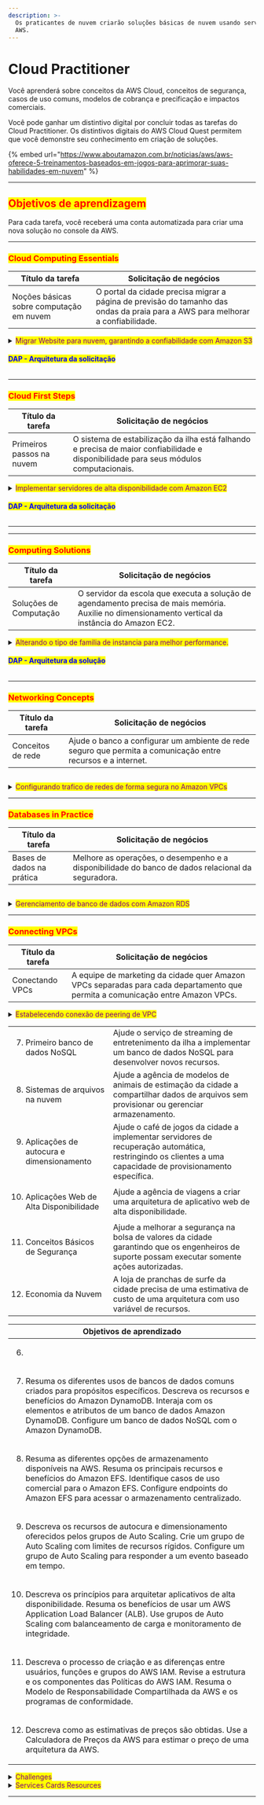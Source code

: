```yaml
---
description: >-
  Os praticantes de nuvem criarão soluções básicas de nuvem usando serviços da
  AWS.
---
```


# Cloud Practitioner

Você aprenderá sobre conceitos da AWS Cloud, conceitos de segurança, casos de uso comuns, modelos de cobrança e precificação e impactos comerciais.

Você pode ganhar um distintivo digital por concluir todas as tarefas do Cloud Practitioner. Os distintivos digitais do AWS Cloud Quest permitem que você demonstre seu conhecimento em criação de soluções.

{% embed url="https://www.aboutamazon.com.br/noticias/aws/aws-oferece-5-treinamentos-baseados-em-jogos-para-aprimorar-suas-habilidades-em-nuvem" %}

***

## <mark style="color:red;">**Objetivos de aprendizagem**</mark>

Para cada tarefa, você receberá uma conta automatizada para criar uma nova solução no console da AWS.

***

### <mark style="color:red;">Cloud Computing Essentials</mark>

| Título da tarefa                         | Solicitação de negócios                                                                                                         |
| ---------------------------------------- | ------------------------------------------------------------------------------------------------------------------------------- |
| Noções básicas sobre computação em nuvem | O portal da cidade precisa migrar a página de previsão do tamanho das ondas da praia para a AWS para melhorar a confiabilidade. |

<details>

<summary><mark style="color:purple;">Migrar Website para nuvem, garantindo a confiabilidade com Amazon S3</mark></summary>

Articule as características da plataforma de computação em nuvem da AWS. Descreva os principais benefícios do uso de produtos e serviços da AWS. Compare e contraste os serviços de nuvem da AWS com a infraestrutura On-Premises.&#x20;

1. Implemente a hospedagem de uma página da Web estática usando o Amazon S3.

* [x] Create a bucket in Amazon S3.
* [x] Enable static website hosting on the S3 Bucket
* [x] Test access to the webpage hosted on Amazon S3

***

<mark style="color:purple;">**Step 1**</mark>

1. In the top navigation bar search box, type: S3
2. In the search results, under services, click S3.
3. Go to the next step

<mark style="color:red;">**Concept:**</mark> The AWS Management Console is a web interface to access and manage the broad collection of service provided by Amazon Web Service (AWS).

![](<../../../.gitbook/assets/image (94).png>)

<mark style="color:purple;">**Step 2**</mark>

1. On the General purpose buckets lab tab, click the bucket name that starts with website-bucket-.
2. The bucket name that starts with website-bucket- contains code required for this lab.
3. Go to the next step

<mark style="color:red;">**Concept:**</mark> Amazon Simple Storage Service(Amazon S3) is an object storage service that offers industry-leading scalability, data availability, security, and performance. Customers of all sizes and industries can use Amazon S3 to store and protect any amount of data for a range of use cases, such as data lakes, websites, mobile application, backup and restore, archive, enterprise applications, IoT devices, and big data analystics.

![](<../../../.gitbook/assets/image (96).png>)

<mark style="color:purple;">Step 3</mark>

1. On the Objects tab, review the objects in the bucket

* Five files should be displayed
* These files contain the contents of the static webpage
* Local files can be loaded into this S3 bucket by using the Upload button.

2. choose the check box to select text.html.
3. Click Actions to expand the dropdown menu
4. Choose Rename object
5. Go to the next step

<mark style="color:red;">**Concept**</mark><mark style="color:red;">:</mark> A bucket is a container for objects stored in Amazon S3. Every object is contained in a bucket. Amazon S3 offers a range of storage classes for the objects that you store. You choose a class depending on your use case scenario and performance access requirements. Amazon S3 provides storage classes for frequently accessed, infrequently accessedm and archive access objects.

![](<../../../.gitbook/assets/image (97).png>)

<mark style="color:purple;">Step 4</mark>

1. Fpr new object name, type: error.html

* This file contains the code for the error page, which opens whenever something goes wrong.

2. Click save changes.
3. Go to the next step

<mark style="color:red;">**Concepts**</mark>: You can choose the geographical. AWS Region where Amazon S3 stores the buckets that you create. You might choose a Region to optimize latency, minimize costs, or address regulatory requirements. Objects stored in an AWS Region never leave the Region unless you explicitly transfer or replicate them to another Region. For example, objects stored in the Europe (ireland) Region never leave it. Howewer, Amazon S3 redundantly stores objects on multiple devices across a minimum of three Availability Zones in an AWS Region. An Availability Zones is one or more dicrete data centers with redundant power, networking, and connectivity in an AWS Region.

![](<../../../.gitbook/assets/image (98).png>)

<mark style="color:purple;">Step 5</mark>

1. In the success alert, review the message.
2. Click the Permissions tab.
3. Go to the next step

<mark style="color:red;">**Concept:**</mark> Using Amazon S3, you can upload objects up to 5GB in size with a single PUT operation. For larget objects, up to 5TB in size, use the mutipart upload API.

![](<../../../.gitbook/assets/image (99).png>)

<mark style="color:purple;">Step 6</mark>

1. In the block public access(bucket settings) section, review to ensure that blick all public access is set to Off.

* Turning off "blick all public access" is necessary for static web hosting through your S3 bucket.

2. Scroll down to Bucket policy
3. Go to the step

<mark style="color:red;">**Concept:**</mark> By default, all Amazon S3 resources(buckets, objects, and related subresources) are private. Only the resource owner can access them. The resource owner can optionally grant access permissions to others by writing an access policy.

![](<../../../.gitbook/assets/image (100).png>)

<mark style="color:purple;">Step 7</mark>

1. In the bucket policy editor window, review the policy

* This policy allows public access to the S3 bucket
* Effect says this policy will Allow acess.
* Principal defines who has access, In this case, \* represents anyone.
* Action defines what users can do to objects in the bucket. In this case, users can only retrieve data with GetObject.
* Resources specifiles that this policy applies to only this bucket.
* Generally, to safeguard against unintentional data exposure, we recommend strict S3 bucket permissions in production.
* Scroll up to the top of the page.
* Go to the next step

<mark style="color:red;">**Concept:**</mark> You can grant permissions to your Amazon S3 resources through bucket policies and user policies. Both options use JSON-based access policy language. An Amazon Resource Name(ARN) uniquely identifies AWS resources.

```json
{
    "Version": "2012-10-17",
    "Id": "StaticWebPolicy",
    "Statement": [
        {
            "Sid": "S3GetObjectAllow",
            "Effect": "Allow",
            "Principal": "*",
            "Action": "s3:GetObject",
            "Resource": "arn:aws:s3:::website-bucket-1bf06570/*"
        }
    ]
}
```

<mark style="color:purple;">Step 8</mark>

1. Click the Properties tab.
2. Go to the next step

<mark style="color:red;">**Concept**</mark>: To hosta static website on Amazon S3, configure you bucket for static website hosting, set permissions, and add in index document, Available options include redirects, logging, and error documents.

![](<../../../.gitbook/assets/image (103).png>)

<mark style="color:purple;">Step 9</mark>

1. Scroll down to Static website hosting.
2. Click edit
3. Go to the next step

![](<../../../.gitbook/assets/image (104).png>)

<mark style="color:purple;">Step 10</mark>

1. For static website hosting, choose Enable.
2. For hosting type, choose host a static website
3. For index document, type: index.html
4. For error document, type: error.html
5. Go to the next step

<mark style="color:red;">**Concept:**</mark> Amazon S3 supports virtual-hosted-style URL's and path-style URL's.

A virtual-hosted-style URL looks like: https://bucket-name.s3.Region.amazonaws.com/key

A path-style URL look like: https://s3.Region.amazonaws.com/bucket-name/keyname

![](<../../../.gitbook/assets/image (105).png>)

<mark style="color:purple;">Step 11</mark>

1. Scroll down to the bottom of the page.
2. Click Save changes
3. Go to the next step

<mark style="color:purple;">Step 12</mark>

1. Croll down to static website hosting.
2. Review to ensure that hosting type is set to bucket hosting.
3. Under bucket website endpoint, click the copy icon to copy the provided endpoint.
4. Go to the next step

![](<../../../.gitbook/assets/image (106).png>)

<mark style="color:purple;">Step 13</mark>

1. To load the Beach Wave Conditions webpage, in a new browser tab(or window) address bar, paste the bucket website endpoint that you just copied, and then press Enter.
2. Go to next step

![](<../../../.gitbook/assets/image (107).png>)

***

DIY Activities

* [x] Rename index.html to waves.html

![](<../../../.gitbook/assets/image (17).png>)

</details>

#### <mark style="color:blue;">DAP - Arquitetura da solicitação</mark>

<figure><img src="../../../.gitbook/assets/image (3) (1) (1) (1).png" alt=""><figcaption></figcaption></figure>

***

### <mark style="color:red;">Cloud First Steps</mark>

| Título da tarefa          | Solicitação de negócios                                                                                                                |
| ------------------------- | -------------------------------------------------------------------------------------------------------------------------------------- |
| Primeiros passos na nuvem | O sistema de estabilização da ilha está falhando e precisa de maior confiabilidade e disponibilidade para seus módulos computacionais. |

<details>

<summary><mark style="color:purple;">Implementar servidores de alta disponibilidade com Amazon EC2</mark></summary>

![](<../../../.gitbook/assets/image (18).png>)Resuma os benefícios da infraestrutura da AWS. Descreva as regiões e zonas de disponibilidade da AWS.&#x20;

1. Implante instâncias do Amazon EC2 em várias zonas de disponibilidade.

* [x] Launch two EC2 instances into separate AZs in same Region
* [x] Configure a user data scropt to display the instance in a browser

***

<mark style="color:purple;">**Step 1**</mark>

1. On the top navigation bar, review the Region selector to ensure that the Region is set to N. Virginia (us-east-1)
2. In the Services search box, type: EC2
3. In the search results, under service, click EC2
4. Go to the next step

<img src="../../../.gitbook/assets/image (4) (1) (1) (1).png" alt="" data-size="original">

<mark style="color:purple;">**Step 2**</mark>

1. In the left navigation pane, click EC2 Dashboard.
2. In the Launch instance section, click Launch Instance.
3. Go to the next step

<mark style="color:red;">**Concept:**</mark> An Amazon Elastic Compute Cloud (Amazon EC2) instance is a virtual server in the cloud.

![](<../../../.gitbook/assets/image (5) (1) (1) (1).png>)

<mark style="color:purple;">**Step 3**</mark>

1. In the Name and tags section, for name, type a name that you like, such as: webserver01
2. In the Application and OS images section, under Quick Start, choose Amazon Linux.
3. Scroll down to Amazon Machine Image (AMI).
4. Go to the next step

<mark style="color:red;">**Concept:**</mark> An Amazon Machine Image (AMI) provides the information required to launch an instance. You must specify an AMI when you launch an instance. You can launch multiple instances from a single AMI when you need multiple instances with the same configuration. You can use different AMIs to launch instances when you need different configurations.

![](<../../../.gitbook/assets/image (6) (1) (1).png>)

<mark style="color:purple;">**Step 4**</mark>

1. Click the Amazon Machine Image (AMI) dropdown menu.
2. Choose Amazon Linux 2 AMI (HVM).

* Be sure to choose Amazon Linux 2, not Amazon Linux 2023 AMI, or your launch will fail.

3. For instance type, if not already selected, choose t2.micro.
4. Scroll down to Key pair (login)
5. Go to the next step.

<mark style="color:red;">**Concept:**</mark> When you launch an instance, the instance type that you specify determines the hardware of the host computer used for your instance. Each instance type offers different compute, memory, and storage capabilities and are grouped in instance families based on these capabilities.

![](<../../../.gitbook/assets/image (7) (1) (1).png>)

<mark style="color:purple;">**Step 5**</mark>

1. For Key pair name, choose proceed without a key pair.
2. In the Network settings section, click Edit.
3. Go to the next setp

<mark style="color:red;">**Concept:**</mark> Amazon EC2 uses public key cryptography to encrypt and decrypt login information. Public key cryptography uses a public key to encrypt a piece of data, and then the recipient uses their private key to decrypt the data. The public and private keys are known as a key pair.

![](<../../../.gitbook/assets/image (8) (1) (1).png>)

<mark style="color:purple;">**Step 6**</mark>

1. For VPC, choose LabVpc.

* Your solution will fail if you do not choose this VPC.

2. For Subnet, choose the subnet in the us-east-1a Availability Zone

* Node the AZ choices on the dopdown list.

3. Go to the next step

<mark style="color:red;">**Concept:**</mark> Amazon EC2 is hosted in multiple locations worldwide. These locations are composed of Regions, Availability Zones (AZs), and Local Zones. Each Region, is a separate geographic area that has multiple, isolated localtions known as Availability Zones.

A virtual Private Cloud (VPC) is a virtual network dedicated to your AWS account. While a VPC resides in an AWS Region, a subnet must reside within a single AZ.

![](<../../../.gitbook/assets/image (9) (1) (1).png>)

<mark style="color:purple;">**Step 7**</mark>

1. For Security Group Name, type: Security-Group-Lab
2. For Description, type: HTTP Security Group
3. For Type, choose HTTP.
4. Scroll down to configure storage,
5. Go to the next step;

<mark style="color:red;">**Concept:**</mark> A security group acts as a virtual firewall that controls the traffic for one or more instances. When you launch an instance, you can specify one or more security groups is used. You can add rules to each security group that allows traffic to or from its associated instances.

![](<../../../.gitbook/assets/image (10) (1) (1).png>)

<mark style="color:purple;">**Step 7**</mark>

1. In the configure storage section, for Root volume, choose gp2 from the dropdown menu.

* If gp3 is selected, confirme that you chose the correct AMI in a provious step.

2. Click to expand the Advanced details section.
3. Go to the next step

<mark style="color:red;">**Concepts:**</mark> When you launch an instance, the root device volume contains the image used to boot instance

![](<../../../.gitbook/assets/image (11) (1) (1).png>)

<mark style="color:purple;">**Step 8**</mark>

1. Open the user-data file that you downloaded earlier ([user-data](https://github.com/danncastro/aws-hands-on-labs/blob/main/cloud-quest/cloud-pratitioner/user-data)), and then review the content.

* This user data script launches a web server, using port 80, to display internal information about the instance.
* The code block in your file is longer than what is displayed in the screenshot exemple.

2. Go to the next step

![](<../../../.gitbook/assets/image (12) (1) (1).png>)

<mark style="color:purple;">**Step 9**</mark>

1. On the console, scroll down to User data.
2. Click choose file.
3. Select the user-data file that you review in previous step (not shown)
4. Go to the next step.

<mark style="color:red;">**Concept**</mark>: When you launch an instance in Amazon EC2, you have the options of passing user data to the instance that can be used to perform common automated configuration task and even run scripts after the instance starts.

![](<../../../.gitbook/assets/image (13) (1) (1).png>)

<mark style="color:purple;">**Step 10**</mark>

1. Review the User data content
2. Go to next step

![](<../../../.gitbook/assets/image (14) (1) (1).png>)

<mark style="color:purple;">**Step 11**</mark>

1. Review the Summary section.

* The Summary section, when your browser is fully expanded, will float on the right side.
* For Software Image (AMI) confirm you have selected Amazon Linux 2.

2. Click Launch instance.
3. Go to the next step

<mark style="color:red;">**Concept:**</mark> It's always a good idea to review the instance launch details that you have configured before you deploy the instance.

![](<../../../.gitbook/assets/image (15) (1) (1).png>)

<mark style="color:purple;">**Step 12**</mark>

1. In the sucess alert, review the message.
2. Scroll down to the bottom of the page.
3. Go to the next step

![](<../../../.gitbook/assets/image (16) (1) (1).png>)

<mark style="color:purple;">**Step 13**</mark>

1. Click view all instances.

* If you receive an error related to insufficient capacity, try using the t3 instance family instead of t2.

2. Go to the next step.

![](<../../../.gitbook/assets/image (17) (1) (1).png>)

<mark style="color:purple;">**Step 14**</mark>

1. In the instances section, choose the check box to select your EC2 instance.
2. Under Instance state, review to ensure that the instance is Running before proceeding.
3. After the instance state display Running, under Public IPv4 DNS, click the copy icon to copy the provided address.

* Do not use the "open address" link.

4. Go to the next step.

<mark style="color:red;">**Concept:**</mark> An instance enters the pending state when it launches for the firt time. It changes to a running state when it is ready for use.

![](<../../../.gitbook/assets/image (19) (1).png>)

<mark style="color:purple;">**Step 15**</mark>

1. In a new browser tab address bar, paste the DNS that you just copied and press Enter.
2. Review the details about your instance.

* The user data script generates a webpage to display the instance details.
* You might need to refresh your browser to see that the instance is running.
* If you see a connection timeout message when opening the webpage, check that the address begins with http and not https.
* The public DNS and the security group are used to access the instance details that appear on the webpag.

<img src="../../../.gitbook/assets/image (20) (1).png" alt="" data-size="original">.

***

DIY Activities

* [x] Launch a second Amazon EC2 instance in a different Availability Zone of the same AWS Region.

<img src="../../../.gitbook/assets/image (19).png" alt="" data-size="original">

![](<../../../.gitbook/assets/image (20).png>)<img src="../../../.gitbook/assets/image (21).png" alt="" data-size="original">

</details>

#### <mark style="color:blue;">DAP - Arquitetura da solicitação</mark>

<figure><img src="../../../.gitbook/assets/image (2) (1) (1) (1).png" alt=""><figcaption></figcaption></figure>

***

***

### <mark style="color:red;">Computing Solutions</mark>

| Título da tarefa       | Solicitação de negócios                                                                                                                            |
| ---------------------- | -------------------------------------------------------------------------------------------------------------------------------------------------- |
| Soluções de Computação | O servidor da escola que executa a solução de agendamento precisa de mais memória. Auxilie no dimensionamento vertical da instância do Amazon EC2. |

<details>

<summary><mark style="color:purple;">Alterando o tipo de familia de instancia para melhor performance.</mark></summary>

Descreva famílias de instâncias e tipos de instâncias do Amazon EC2. Descreva o dimensionamento horizontal e vertical.

1. Reconhecer opções para conectar-se a instâncias do Amazon EC2.

* [x] &#x20;Explore Amazon EC2 instance types.
* [x] Filter EC2 instances based on their attributes.
* [x] Connect to an EC2 instance using Amazon EC2 Session Manager
* [x] View EC2 instance metadata using the instance public IP address.
* [x] Start and stop an EC2 instance by using the Amazon EC2 console.

***

<mark style="color:purple;">**Step 1**</mark>

1. On the top navigation bar, review the Region selector to ensure that the Region is set to N. Virginio (us-east-1).
2. In the Services search box, type: EC2
3. In the search results, under Services, click EC2.
4. Go to next step

![](<../../../.gitbook/assets/image (22) (1).png>)

<mark style="color:purple;">**Step 2**</mark>

1. In the left navigation pane, click instances.
2. Go to the next step

<mark style="color:red;">**Concepts:**</mark> Amazon Elastic Compute Cloud (Amazon EC2) instances provide virtual compute capacity in the cloud. With a choice of processor, storage, networking, operating system, and purchase model the service offers a broad and deep solution.

![](<../../../.gitbook/assets/image (23) (1).png>)

<mark style="color:purple;">**Step 3**</mark>

1. In the instances section, choose the check box to select the AWS Computing Solutions instance.
2. Click the Details tab.
3. Review the details.
4. Go to the next step

<mark style="color:red;">**Concepts**</mark>: Information about the instance (such as its public IP, private IP, and public DNS) is displyaed in the instance summary section by selecting the EC2 instance.

![](<../../../.gitbook/assets/image (24) (1).png>)

<mark style="color:purple;">**Step 4**</mark>

1. in the left navigation pane, click Instance Types.
2. Go to the next step

<mark style="color:red;">**Concept:**</mark> Amazon EC2 provides a wide selection of instance types that belong to instance families that are optimized to fit different use cases.

![](<../../../.gitbook/assets/image (25) (1).png>)

<mark style="color:purple;">**Step 5**</mark>

1. In the Instances types section, in the filter box, type the fllowing and press Enter after each:

* t3.large
* c5.large
* r5.large

2. Choose the three check boxes to select each added instance types.
3. Go to the next step

<mark style="color:red;">Concept:</mark> Each instance type includes one or more instance sizes, so you can scale your resources to the requirements of your target workload.

![](<../../../.gitbook/assets/image (26) (1).png>)

<mark style="color:purple;">**Step 6**</mark>

1. For each instance types, review the instance details.
2. To compare compute, networking, storage, accelerators, and pricing information, scroll down.
3. In the left navigation pane, click instances.
4. Go to the next step

<mark style="color:red;">**Concept:**</mark> Using the Amazon EC2 console, you can filter instance attributes such as instance types, instance family, and instance size. You can search using keyworkds, atribute names, or expressions.

![](<../../../.gitbook/assets/image (27) (1).png>)

<mark style="color:purple;">**Step 7**</mark>

1. Choose the check box to select the AWS Computing Solutions instances.
2. On the details tab, under Public IPv4 address, click the copy icon to copy the provided address.

* Do not use the "open address" link

3. Go to the next step

<mark style="color:red;">**Concept:**</mark> Instance metadata is data about your instance that you can use to configure or manage the running instance. Instance metadata is divided into categories; for exemple, host name, events, and securiy groups.

![](<../../../.gitbook/assets/image (28) (1).png>)

<mark style="color:purple;">**Step 8**</mark>

1. Open a new browser tab, and then paste the IP Address that you just copied and press Enter (not shown).
2. Review the instance details, and then return to the previous browser.

* You should land on the instance page in the Amazon EC2 Console.

3. Go to the next step.

<mark style="color:red;">**Concept:**</mark> When creeating a new insntace, you can enable the instance metadata service (IMDS) through the Advanced details sections. This way, you can display attibute details by using the instance's public IP.

![](<../../../.gitbook/assets/image (29) (1).png>)

<mark style="color:purple;">**Step 9**</mark>

1. In the instances section, click Connect.
2. Go to the next step

<mark style="color:red;">**Concept:**</mark> You have the flexibility to connect to an EC2 instance by using Amazon EC2 Instance Connect, Session Manager (a capability of AWS Systems Manager), or an SSH client.

![](<../../../.gitbook/assets/image (30) (1).png>)

<mark style="color:purple;">**Step 10**</mark>

1. Click EC2 Instance Connect tab.
2. Review the connection settings.
3. Click the Session Manager tab.
4. Go to the next step

<mark style="color:red;">**Concept:**</mark> EC2 Instance Connect provides an efficient and secure way to connect to your Linux instances. EC2 Instance Connect uses AWS Identity and Access Management (IAM) policies and principals to control SSH access to you instances, removing the need to share and manage SSH keys.

![](<../../../.gitbook/assets/image (31).png>)

<mark style="color:purple;">**Step 11**</mark>

1. Review the Session Manager usage details.
2. Click the SSH client tab.
3. Go to the next step

<mark style="color:red;">**Concept:**</mark> Using Session Manager, you can manage your EC2 instances through an interactive one-click, browser-based shell or through the AWS Command Line Interface (AWS CLI). After the session begins, you can run bash commands as you would through any other connection type.

![](<../../../.gitbook/assets/image (32).png>)

<mark style="color:purple;">**Step 12**</mark>

1. Review the requirements for connecting through SSH.
2. Click to go back to the Session Manager tab.
3. Go to the next step.

<mark style="color:red;">**Concept:**</mark> You can connect to your instance by using an SSH client on your local device through your instance key pair. Your device might have an SSH client by default or you might need to install an SSH client.

![](<../../../.gitbook/assets/image (33).png>)

<mark style="color:purple;">**Step 13**</mark>

1. Click connect, and then wait for the terminal window to open.
2. Go to the next step.

<mark style="color:red;">**Concept:**</mark> Session Manager provides secure and auditable node management without the need to open inbound ports, maintain bastion hosts, or manage SSH keys. Session Manager also allows you to comply with corporate policies that require controlled access to managed nodes, strict security practicesm and fully auditable logs with node access details, while providing end users with simple onde-click cross-platform access to your managed nodes.

![](<../../../.gitbook/assets/image (34).png>)

<mark style="color:purple;">**Step 14**</mark>

1. To provide root privileges to the current session, in the terminal window, at the command prompt, run the following command (type the command and press Enter):  `sudo -i`
2. To change to the application directory, run: `cd ../home/ec2-user/sample-app`

* Be sure to add a space between `cd` and the `../` command.
* A sample application resides on this instance.

3. To view the files in the sample\_app directory, run: `ls`
4. To check the instance log, run: `tail -lf aws_compute_solutions.log`

<mark style="color:red;">**Concept:**</mark> After you are connected to the instance, you can control the instance by using AWS CLI command. The command prompt behaves as if you are connected locally.

![](<../../../.gitbook/assets/image (35).png>)

<mark style="color:purple;">**Step 15**</mark>

1. Review the log details.

* To quit, press CTRL + C on your keyboard.

2. Close the terminal tab to return to the instances page in the Amazon EC2 console.
3. Go to the next step.

![](<../../../.gitbook/assets/image (36).png>)

<mark style="color:purple;">**Step 16**</mark>

1. Click Actions to expand the dropdown menu.
2. Choose Instance settings.
3. Choose Edit user data.
4. Go to the next step

<mark style="color:red;">**Concept:**</mark> You can use the Actions dropdown menu to control the instance state and modify instance attributes.

![](<../../../.gitbook/assets/image (37).png>)

<mark style="color:purple;">**Step 17**</mark>

1. Under Current user data, review the commands.
2. Click Cancel.
3. Go to the next step

<mark style="color:red;">**Concept**</mark>**:** You can also use instance metadata to access user data that you specified when launching your instance.

![](<../../../.gitbook/assets/image (38).png>)

<mark style="color:purple;">**Step 18**</mark>

1. In the left navigation pane, click instances.
2. In the Instances section, click Instance state to expand the dropdown menu.
3. Choose Stop instance.
4. Go to the next step.

<mark style="color:red;">**Concept:**</mark> Using the instance state dropdown menu, you can place an instance into different states of activity. You can start and stop an instance if it has an Amazon Elastic Block Store (Amazon EBS) volume as its root device.

![](<../../../.gitbook/assets/image (39).png>)

<mark style="color:purple;">**Step 19**</mark>

1. In the pop-up box, click Stop.
2. Go to the next step

<mark style="color:red;">**Concept:**</mark> Afteran instance stops, CPU usage and data transfer charges cease, but storage charges for any attached Amazon EBS volumes continue.

![](<../../../.gitbook/assets/image (40).png>)

<mark style="color:purple;">**Step 20**</mark>

1. Review the successfully stopped banner.
2. On the Details tab, after the instance state changes to Stopped, review the Public IPv4 address and DNS.

* They should both be empty. You may need to click the refresh button under the banner to see the empty settings.

3. Go to the next step.

<mark style="color:red;">**Concept:**</mark> Each time you start a stopped instance, AWS charges a minimum of one minutes for the use of per-second billing instances. After one minute, AWS charges only for the seconds that you use.

![](<../../../.gitbook/assets/image (41).png>)

<mark style="color:purple;">**Step 21**</mark>

1. In Actions to expand the dropdown menu.
2. Choose instance settings.
3. Review the available options.

* You have different options to change your instance, such as type, termination protectionm and shutdown behavior.

4. Go to the next step.

<mark style="color:red;">**Concept:**</mark> You must stop your Amazon EBS-backend instance before you can change its instance type. Plan for downtime while your instance is stopped. Stopping the instance and changing its instance type might take a few minutes, and restarting your instance might take a variable amount of time depending on your application's startup scripts.

![](<../../../.gitbook/assets/image (42).png>)

<mark style="color:purple;">**Step 22**</mark>

1. Click Instance state to expand the dropdown menu.
2. Choose Start Instance.
3. Go to the next step

![](<../../../.gitbook/assets/image (43).png>)

<mark style="color:purple;">**Step 23**</mark>

1. After the instance reaches the Running state, review the instance details.

* Node that the public IPv3 address and DNS are now populated.

2. Go to the next step.

![](<../../../.gitbook/assets/image (44).png>)

Finished.

</details>

#### <mark style="color:blue;">DAP - Arquitetura da solução</mark>

<figure><img src="../../../.gitbook/assets/image (21) (1).png" alt=""><figcaption></figcaption></figure>

***

### <mark style="color:red;">Networking Concepts</mark>

| Título da tarefa  | Solicitação de negócios                                                                                      |
| ----------------- | ------------------------------------------------------------------------------------------------------------ |
| Conceitos de rede | Ajude o banco a configurar um ambiente de rede seguro que permita a comunicação entre recursos e a internet. |

<figure><img src="../../../.gitbook/assets/image (17) (1).png" alt=""><figcaption></figcaption></figure>

<details>

<summary><mark style="color:purple;">Configurando trafico de redes de forma segura no Amazon VPCs</mark></summary>

Defina os principais recursos de VPCs, sub-redes, gateways de internet e tabelas de rotas. Descreva os benefícios de usar Amazon VPCs. Declare os conceitos básicos de notação de bloco CIDR e endereçamento IP.&#x20;

1. Explique como o tráfego VPC é roteado e protegido usando gateways, listas de controle de acesso à rede e grupos de segurança.

* [x] Explore the components that comprise a virtual private cloud (VPC)
* [x] Configure a route table attached to a subnet within a VPC.
* [x] Configure an internet gateway inside a VPC.
* [x] Configure inbound rules within a security group to control access.

***

<mark style="color:purple;">**Step 1**</mark>

1. On the top navigation bar, review the Region selector to ensure that the Region is set to N. Virginio (us-east-1).
2. In the Services search box, type: EC2
3. In the search results, under Services, click EC2.
4. Go to next step

<mark style="color:red;">**Concept:**</mark> AWS launched its very first Amazon Elastic Compute Cloud (Amazon EC2) instance in August, 2006.

![](<../../../.gitbook/assets/image (22) (1).png>)

<mark style="color:purple;">**Step 2**</mark>

1. In the left navigation pane, click instances.
2. Go to the next step

![](<../../../.gitbook/assets/image (5) (1).png>)

<mark style="color:purple;">**Step 3**</mark>

1. In the instances section, choose the check box to select Web Server instance.
2. On the Details tab, under Public IPv4 address, click the copy icon to copy the provided addredd.
3. Go to the next step

![](<../../../.gitbook/assets/image (1) (1) (1).png>)

<mark style="color:purple;">**Step 4**</mark>

1. In a new browser tab, paste the IP Address that you just copied and press Enter.

* After a few minutes, a site timeout message will appear.

2. To solve this issue return to the previous browser (the Instances page in the Amazon EC2 console).
3. Go to the next step

![](<../../../.gitbook/assets/image (2) (1) (1).png>)

<mark style="color:purple;">**Step 5**</mark>

1. In the instances section, choose the check box to select the Web Server instance.
2. Click the Networking tab.
3. Review the Public and Private IIPv4 address.
4. Go to the next step

<mark style="color:red;">**Concepts**</mark>: Using Amazon Virtual Private Cloud (Amazon VCP), you can launch AWS resources into a virtual network closely resembles a traditional network that you'd operate in you own data center, with the benefits of using the scalable infrastructure of AWS.

![](<../../../.gitbook/assets/image (3) (1) (1).png>)

<mark style="color:purple;">**Step 6**</mark>

1. Under Subnet ID, click the provided ID.
2. Go the next step

<mark style="color:red;">**Concepts**</mark>: A subnet is a range of IP addresses in your VPC. You can launch AWS resources into a specified subnet. Each subnet must reside entirely within one Availability Zone and cannot span zones.

![](<../../../.gitbook/assets/image (4) (1) (1).png>)

<mark style="color:purple;">**Step 7**</mark>

1. In the Subnets section, choose the check box to select the network-concepts subnet.
2. Click the Route table tab.
3. Next to Route table, click the link name that contains web-server-netSubnet1

<mark style="color:red;">**Concepts**</mark>: A route table contains a set of rules, called routes, that are used to determine where network traffic from your subnet or gateway is directed. Use a public subnet for internet-connected resources and a private subnet for resources not connected to the Internet.

![](<../../../.gitbook/assets/image (5) (1) (1).png>)

<mark style="color:purple;">**Step 8**</mark>

1. In the Route tables section, choose the check box to select the network-concepts route table.
2. Click the Routes tab.
3. Review the two route table entries.

* One route sends local traffic to the local network only, and the other route sends all other traffic to the internet through a NAT gateway.

4. Click Edit routes.
5. Go to the next step.

<mark style="color:red;">**Concepts**</mark>: The CIDR naming convention 0.0.0.0/0 represents all IPv4 address (::/0 for IPv6).

![](<../../../.gitbook/assets/image (6) (1).png>)

<mark style="color:purple;">**Step 9**</mark>

1. To delete e NAT gateway from the route table, click Remove.
2. Go to the next step.

<mark style="color:red;">**Concepts**</mark>: A NAT gateway is a network address translation (NAT) service. With a NAT gateway, instances in a private subnet can connect to services outside your VPC. External services cannot initiate a connection with those instances.

![](<../../../.gitbook/assets/image (7) (1).png>)

<mark style="color:purple;">**Step 10**</mark>

1. Click Add route.
2. To configure the new route, for Destination, type: 0.0.0.0/0
3. For Target, choose Internet Gateway.
4. Choose igw-xxxxxxx(network-concepts/VPC).
5. Click Save changes.
6. Go to the next step

<mark style="color:red;">**Concepts**</mark>: An internet gateway serves two purposes:

* Provide a target in your VPC route tables for internet-routable traffic.
* Perform network address translation (NAT) for instances that have been assigned public IPv4 addresses.

![](<../../../.gitbook/assets/image (8) (1).png>)

<mark style="color:purple;">**Step 11**</mark>

1. On the Routes tab, review the new internet gateway association.

* The subnet is now reachable from the internet.

2. Navigate to the Instances page on the Amazon EC2 console.

* Remember, on the top navigation bar, you can use the Services search box (or click Services) to navigate to a different service console

3. Go to the next step

<mark style="color:red;">**Concepts**</mark>: An internet gateway supports IPv4 and IPv6 traffic. It does not cause availability risks or bandwidth constraints on your network traffic. There's no additional charge for having an internet gateway in you account.

![](<../../../.gitbook/assets/image (9) (1).png>)

<mark style="color:purple;">**Step 12**</mark>

1. In the felt navigation pane, click instances.
2. In the Instances section, choose the check box to select the Web Server instance.
3. Click the Security tab.
4. Under Security groups, click WebServerSecurityGroup
5. Go to the next step

![](<../../../.gitbook/assets/image (10) (1).png>)

<mark style="color:purple;">**Step 13**</mark>

1. On the Inbound rules tab, click Edit inbounds rules.
2. Go to the next step

<mark style="color:red;">**Concepts**</mark>: For each security group, you can add rules that control the traffic based on protocols and port numbers. Separate sets of rules exist for inbound traffic and outbound traffic.

![](<../../../.gitbook/assets/image (11) (1).png>)

<mark style="color:purple;">**Step 14**</mark>

1. Click Add rule
2. Go to the next step

<mark style="color:red;">**Concepts**</mark>: When you create a VPC, it comes with a default security group. You can create additional security groups for each VPC.

![](<../../../.gitbook/assets/image (12) (1).png>)

<mark style="color:purple;">**Step 15**</mark>

1. In the Inbound rules section, for Type, click the search box to expand the dropdown menu.
2. Scroll down to see the varius predefined protocols available.

* You can see MYSQL/Aurora protocol on the dropdown menu, which you will use in the upcoming DIY section of this solution.

3. Choose HTTP.
4. Go to the next step.

<mark style="color:red;">**Concepts**</mark>: You can create a security group and add rules that reflect the role of the instance that is associated with the security group. For example, an instnace that is configured as a web server needs security group rules that allow inbound HTTP and HTTPS access. Likewise, a database instance needs rules that allow access for the type of database, such as access over port 3306 for MySQL.

![](<../../../.gitbook/assets/image (13) (1).png>)

<mark style="color:purple;">**Step 16**</mark>

1. For Source, choose Anywhere-IPV4.
2. Review the recommended setting warning alert.
3. Click Save rules.
4. Go to the next step

<mark style="color:red;">**Concepts**</mark>: Security groups are stateful. For example, if you send request from an instance, the response traffic for that request is allowed to reach the instance regardless of the inbound security group rules. Responses to allowed inbound traffic are allowed to leave the instance, regardless of the outbound rules.

![](<../../../.gitbook/assets/image (14) (1).png>)

<mark style="color:purple;">**Step 17**</mark>

1. In the left navigation pane, click Instances.
2. Go to the next step.

![](<../../../.gitbook/assets/image (15) (1).png>)

<mark style="color:purple;">**Step 18**</mark>

1. In the Instances section, choose the check box to select the Web Server instance.

* This will test connectivity using a Java application.

2. Click the Networking tab.
3. Under Publick IPv4 address, click the copy icon to copy the provided address.
4. Go to the next step

![](<../../../.gitbook/assets/image (118).png>)

<mark style="color:purple;">**Step 19**</mark>

1. In the new browser tab, paste the instance IP address that you just coiped and press Enter.
2. Review the application that loads from the publick IP address.
3. Review the connection from the internet to the Web Server.

* A connection should be established.

4. Review the connection from the Web Server to the DB Server.

* A connection from the Web Server to the DB Server sould display as failed.

5. Go to the next step

<mark style="color:red;">**Concepts**</mark>: To deploy a working internet gateway, the following must be completed:

* The internet gateway must be attached to a VPC
* Route tables associated with your public subnet must have a route to your internet gateway.
* Security groups associated with your VPC must allow traffic to/from the internet.
* Any instances in the VPC must have a public IP or Elastic IP address assigned.

![](<../../../.gitbook/assets/image (119).png>)

Finished.

</details>

***

### <mark style="color:red;">Databases in Practice</mark>

| Título da tarefa          | Solicitação de negócios                                                                            |
| ------------------------- | -------------------------------------------------------------------------------------------------- |
| Bases de dados na prática | Melhore as operações, o desempenho e a disponibilidade do banco de dados relacional da seguradora. |

<figure><img src="../../../.gitbook/assets/image.png" alt=""><figcaption></figcaption></figure>

<details>

<summary><mark style="color:purple;">Gerenciamento de banco de dados com Amazon RDS</mark></summary>

Revise os recursos, benefícios e tipos de banco de dados disponíveis com o Amazon RDS. Descreva o dimensionamento vertical e horizontal no Amazon RDS. Use réplicas de leitura do Amazon RDS para aumentar o desempenho do banco de dados.&#x20;

1. Implemente implantações multi-AZ do Amazon RDS para aumentar a disponibilidade.

* [x] Launch an Amazon RDS instance.
* [x] Configure a Multi-AZ deploymnet
* [x] Configure Amazon RDS backups.

***

<mark style="color:purple;">**Step 1**</mark>

1. In the top navigation bar search box, type: RDS
2. In the search results, under Services, click RDS.
3. Go to the next step

![](<../../../.gitbook/assets/image (1).png>)

<mark style="color:purple;">**Step 2**</mark>

1. In the left navigation pane, click Databases.
2. In the Databases section, click Create database.
3. Go to the next step

<mark style="color:red;">**Concept:**</mark> Amazon Relational Database Service (Amazon RDS) is a managed service. This  means that your database administrator can focus on innovating instead of patching and updating their database and infrastructure.

Amazon RDS is optmized for memory, performance, and input/output. With Amazon RDS, you only pay for the resources that you actually consume.

![](<../../../.gitbook/assets/image (2).png>)

<mark style="color:purple;">**Step 3**</mark>

1. To fine-tune your configuration, for Choose a database creation method, choose Standard create.
2. For Engine type, choose MariaDB.
3. Go to the next step.

<mark style="color:red;">**Concept:**</mark> AWS offers several familiar database (DB) engines. Amazon Aurora, a lightning fast database solution at AWS, is up to five times faster than MySQL and three times faster than PostgreSQL. Aurora databases are highly secure, available, and durable.

&#x20;![](<../../../.gitbook/assets/image (3).png>)

<mark style="color:purple;">**Step 4**</mark>

1. For Engine Version, keep the default MariaDB version provided.

* The default version might be different from what is displayed in the screenshot example.

2. For Templates, choose Dev/Test.
3. Go to the next step

<mark style="color:red;">**Concept:**</mark> Amazon RDS provides three templates for you deployment: Production, Dev/Test, and Free Tier. Use Free Tier if you wish to learn or deploy a quick proof of concept. Use Production only when deploying a production-level system

![](<../../../.gitbook/assets/image (4).png>)

<mark style="color:purple;">**Step 5**</mark>

1. For DB instance identifier, type: my-database

* This is the name of your DB instance.

2. For Master username, keep the default username of admin.
3. For Credentials management, choose Self managed
4. For Master password, type: ILoveLearning!123
5. For Confirm password, type the password again.
6. Go to the next step

<mark style="color:red;">**Concept:**</mark> You DB instance identifier is the name that you see when you search for your instance in the console. You can connect this database with the credentials that you provide here.

![](<../../../.gitbook/assets/image (5).png>)

<mark style="color:purple;">**Step 6**</mark>

1. Scroll down to instance configuration
2. For DB Instance class, choose Burstable classes.
3. On the dropdown menu below that, choose db.t3.xlarge

* Only t3 db classes are supoported in this lab.

4. For Storage type, on the dropdown menu, choose General Purpose SSD (gp2).
5. For Allocated storage, type: 20
6. Go to the next step

<mark style="color:red;">**Concept:**</mark> Amazaon RDS supports the most demanding database applications. You can choose between two SSD-backed storage options. One is optimized for high performance OLTP applications, and the other is optimize for cost-effective, general-purpose use.

![](<../../../.gitbook/assets/image (6).png>)

<mark style="color:purple;">**Step 7**</mark>

1. For Storage autoscaling, chick the expand arrow.
2. Review the default option of Enable storage autoscaling.
3. For Maximum storage threshold, review the default threshold of 1000GB.
4. Under Availability & durability, for multi-AZ deployment, choose Create a standby instance.
5. Go to the next step

<mark style="color:red;">**Concept:**</mark> Using the MySQL, MariaDB, Oracle, and PostgreSQL engines, you can scale up to 64 TB of storage. SQL Server supports up too 16 TB. Storage scaling is on the fly, with zero downtime.

![](<../../../.gitbook/assets/image (7).png>)

<mark style="color:purple;">**Step 8**</mark>

1. In the Connectivity section, for Virtual private cloud (VPC), keep the default value of Default VPC.
2. For DB subnet group, keep the default setting.
3. For Public access, keep the default setting.
4. For VPC security group (firewall), keep the default setting.
5. Go to the next step

<mark style="color:red;">**Concept:**</mark> Amazon RDS helps you control network access to you database. You can also run your RDS DB instances in a virtual private cloud (VPC). This way, you can isolate your DB instances and connect to you existing IT infraestructure through an industry standard encrypted IPsec VPN.

![](<../../../.gitbook/assets/image (8).png>)

<mark style="color:purple;">**Step 9**</mark>

1. In the Monitoring section, for Performance insights, clear the check box to deselect Turn on Performance Insights.
2. For Additional configuration, click the expand arrow.
3. For Enhanced Monitoring, clear the check box to deselect Enable Enhanced monitoring.

* If either Performance Insights or Enhanced monitoring are enabled, you'll get a permissions error when trying to create the database.

4. Scroll down to the Additional configuration section.
5. Go to the next step.

![](<../../../.gitbook/assets/image (9).png>)

<mark style="color:purple;">**Step 10**</mark>

1. In the Additional configuration section, for Additional configuration, click de expand arrow.
2. For Initial database name, type: my\_database
3. For DB parameter group and Option group, review the default options.
4. Under Backup, review the default options.
5. Go to the next step

<mark style="color:red;">**Concept:**</mark> In order for AWS to sucessfully provision an RDS DB instance for you, you must first specify an initial database name. if you failt to spacify an initial database, your instance can still be provisioned, but it might not work properly.

![](<../../../.gitbook/assets/image (10).png>)

<mark style="color:purple;">**Step 11**</mark>

1. In the Additional configuration section, for Encryption, review the default option of Enable encryption.
2. Go to the next step

![](<../../../.gitbook/assets/image (12).png>)

<mark style="color:purple;">**Step 12**</mark>

1. For Maintenance, clear the check box to deselect Enable auto minor version upgrade.
2. For Maintenance window, review the default selection of No preference
3. Scroll down and click Create database (not shown).
4. Go to the next step.

![](<../../../.gitbook/assets/image (13).png>)

<mark style="color:purple;">**Step 13**</mark>

* Expect about 15-20 minutes to create your RDS instance. It's a great time to get a cup of coffe or a snack!
* You may see a pop-up window. Please close it.

1. When you return, in the Databases section, click the refresh icon.
2. Under Status, review to ensure that the DB status is Available.
3. Click my-database.
4. Go to the next step

![](<../../../.gitbook/assets/image (14).png>)

<mark style="color:purple;">**Step 14**</mark>

1. Click Actions to expand the dropdown menu.
2. Review the different options.

* The options, such as Create read replica, can be used to manage your existing DB instance.

3. Go to the next step.

![](<../../../.gitbook/assets/image (15).png>)

***

DIY Activities

* [x] Create a read replica of your primary database using a db.t3.xlarge instance

![](<../../../.gitbook/assets/image (16).png>)

***

</details>

***

### <mark style="color:red;">Connecting VPCs</mark>

| Título da tarefa | Solicitação de negócios                                                                                                        |
| ---------------- | ------------------------------------------------------------------------------------------------------------------------------ |
| Conectando VPCs  | A equipe de marketing da cidade quer Amazon VPCs separadas para cada departamento que permita a comunicação entre Amazon VPCs. |



<details>

<summary><mark style="color:purple;">Estabelecendo conexão de peering de VPC</mark></summary>

Resuma como o peering de VPC funciona com o Amazon VPC. Explique as etapas para estabelecer uma conexão de peering de VPC. Crie uma conexão de peering entre dois Amazon VPCs.&#x20;

1. Estabeleça uma conexão de peering entre Amazon VPCs usando uma sub-rede específica.

</details>





|                                                                      |                                                                                                                                                              |
| -------------------------------------------------------------------- | ------------------------------------------------------------------------------------------------------------------------------------------------------------ |
| <ol start="7"><li>Primeiro banco de dados NoSQL</li></ol>            | Ajude o serviço de streaming de entretenimento da ilha a implementar um banco de dados NoSQL para desenvolver novos recursos.                                |
| <ol start="8"><li>Sistemas de arquivos na nuvem</li></ol>            | Ajude a agência de modelos de animais de estimação da cidade a compartilhar dados de arquivos sem provisionar ou gerenciar armazenamento.                    |
| <ol start="9"><li>Aplicações de autocura e dimensionamento</li></ol> | Ajude o café de jogos da cidade a implementar servidores de recuperação automática, restringindo os clientes a uma capacidade de provisionamento específica. |
| <ol start="10"><li>Aplicações Web de Alta Disponibilidade</li></ol>  | Ajude a agência de viagens a criar uma arquitetura de aplicativo web de alta disponibilidade.                                                                |
| <ol start="11"><li>Conceitos Básicos de Segurança</li></ol>          | Ajude a melhorar a segurança na bolsa de valores da cidade garantindo que os engenheiros de suporte possam executar somente ações autorizadas.               |
| <ol start="12"><li>Economia da Nuvem</li></ol>                       | A loja de pranchas de surfe da cidade precisa de uma estimativa de custo de uma arquitetura com uso variável de recursos.                                    |

| Objetivos de aprendizado                                                                                                                                                                                                                                                                                        |
| --------------------------------------------------------------------------------------------------------------------------------------------------------------------------------------------------------------------------------------------------------------------------------------------------------------- |
| <ol start="6"><li></li></ol>                                                                                                                                                                                                                                                                                    |
| <ol start="7"><li>Resuma os diferentes usos de bancos de dados comuns criados para propósitos específicos. Descreva os recursos e benefícios do Amazon DynamoDB. Interaja com os elementos e atributos de um banco de dados Amazon DynamoDB. Configure um banco de dados NoSQL com o Amazon DynamoDB.</li></ol> |
| <ol start="8"><li>Resuma as diferentes opções de armazenamento disponíveis na AWS. Resuma os principais recursos e benefícios do Amazon EFS. Identifique casos de uso comercial para o Amazon EFS. Configure endpoints do Amazon EFS para acessar o armazenamento centralizado.</li></ol>                       |
| <ol start="9"><li>Descreva os recursos de autocura e dimensionamento oferecidos pelos grupos de Auto Scaling. Crie um grupo de Auto Scaling com limites de recursos rígidos. Configure um grupo de Auto Scaling para responder a um evento baseado em tempo.</li></ol>                                          |
| <ol start="10"><li>Descreva os princípios para arquitetar aplicativos de alta disponibilidade. Resuma os benefícios de usar um AWS Application Load Balancer (ALB). Use grupos de Auto Scaling com balanceamento de carga e monitoramento de integridade.</li></ol>                                             |
| <ol start="11"><li>Descreva o processo de criação e as diferenças entre usuários, funções e grupos do AWS IAM. Revise a estrutura e os componentes das Políticas do AWS IAM. Resuma o Modelo de Responsabilidade Compartilhada da AWS e os programas de conformidade.</li></ol>                                 |
| <ol start="12"><li>Descreva como as estimativas de preços são obtidas. Use a Calculadora de Preços da AWS para estimar o preço de uma arquitetura da AWS.</li></ol>                                                                                                                                             |

<details>

<summary><mark style="color:purple;">Challenges</mark></summary>

<img src="../../../.gitbook/assets/image (109).png" alt="" data-size="original">![](<../../../.gitbook/assets/image (117).png>)![](<../../../.gitbook/assets/image (4) (1).png>)

</details>

<details>

<summary><mark style="color:purple;">Services Cards Resources</mark></summary>

![](<../../../.gitbook/assets/image (114).png>)![](<../../../.gitbook/assets/image (115).png>)![](<../../../.gitbook/assets/image (116).png>)![](<../../../.gitbook/assets/image (30).png>)![](<../../../.gitbook/assets/image (1) (1).png>)![](<../../../.gitbook/assets/image (2) (1).png>)![](<../../../.gitbook/assets/image (3) (1).png>)![](<../../../.gitbook/assets/image (22).png>)![](<../../../.gitbook/assets/image (23).png>)![](<../../../.gitbook/assets/image (24).png>)![](<../../../.gitbook/assets/image (25).png>)![](<../../../.gitbook/assets/image (26).png>)![](<../../../.gitbook/assets/image (27).png>)![](<../../../.gitbook/assets/image (28).png>)![](<../../../.gitbook/assets/image (29).png>)

</details>

***
